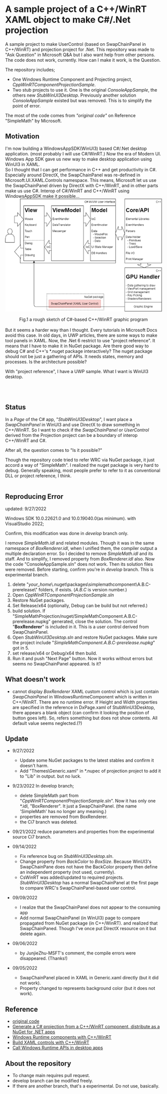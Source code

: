 <!--This markdown is edited with VSCode and Markdown Preview Enhanced plugin-->
# A sample project of a C++/WinRT XAML object to make C#/.Net projection

A sample project to make UserControl (based on SwapChainPanel in C++/WinRT) and projection project for .Net.
This repository was made to "Ask Question" in Microsoft Q&A but I also want help from other persons. The code does not work, currently. How can I make it work, is the Question.

The repository includes;

- One Windows Runtime Component and Projecting project, _CppWinRTComponentProjectionSample_.
- Two stub projects to use it. One is the original _ConsoleAppSample_, the others new _StubWinUI3Desktop_. Previously another solution _ConsoleAppSample_ existed but was removed. This is to simplify the point of error.

The most of the code comes from _"original code"_ on Reference "SimpleMath" by Microsoft.

## Motivation

I'm now building a WindowsAppSDK(WinUI3) based C#/.Net desktop application. (most probably I will use C#/WinRT.)
Now the era of Modern UI. Windows App SDK gave us new way to make desktop application using WinUI3 in XAML.<br>
So I thought that I can get performance in C++ and get productivity in C#. Especially around DirectX, the SwapChainPanel was re-defined in Microsoft.UI.XAML.Controls namespace. This means, Microsoft let us use the SwapChainPanel driven by DirectX with C++/WinRT, and in other parts make us use C#. Interop of C#/WinRT and C++/WinRT using WindowsAppSDK make it possible...<br>
![Fig.1](.\images\Fig1.png)
<center>Fig.1 a rough sketch of C#-based C++/WinRT graphic program</center>
<br>
But it seems a harder way than I thought. Every tutorials in Microsoft Docs avoid this case. In old days, in UWP articles, there are some ways to make tool panels in XAML. Now, the .Net 6 restrict to use "project reference". It means that I have to make it in NuGet package. Are there good way to debug C# and C++'s *.nuget package interactively? The nuget package should not be just a gathering of APIs. It needs states, memory and processes. Is the architecture possible?

With "project reference", I have a UWP sample. What I want is WinUI3 desktop.


<br><br>
## Status
In a *Page* of the C# app, "_StubWinUI3Desktop_", I want place a *SwapChainPanel* in WinUI3 and use DirectX to draw something in C++/WinRT. So I want to check if the *SwapChainPanel* or *UserControl* derived from the Projection project can be a boundary of interop C++/WinRT and C#.<br>

After all, the question comes to "Is it possible?"<br>

Though the repository code tried to refer WRC via NuGet package, it just accord a way of "SimpleMath". I realized the nuget package is very hard to debug. Generally speaking, most people prefer to refer to it as conventional DLL or project reference, I think.
<br><br>
## Reproducing Error

updated: 9/27/2022

Windows SDK 10.0.22621.0 and 10.0.19040.0(as minimum).
with VisualStudio 2022;

Confirm, this modification was done in _develop_ branch only.

I remove _SimpleMath.idl_ and related modules. Though it was in the same namespace of _BoxRenderer.idl_, when I unified them, the compiler output a multiple declaration error. So I decided to remove _SimpleMath.idl_ and its staff. And to simplify, I removed property from _BoxRenderer.idl_ also. Now the code "ConsoleAppSample.sln" does not work. Then its solution files were removed.
 Before starting, confirm you're in _develop_ branch. This is experimental branch.

1) delete "_your_home_\\.nuget\packages\simplemathcomponent\A.B.C-prerelease\\" folders, if exists. (_A.B.C_ is version number.)
2) Open _CppWinRTComponentProjectionSample.sln_
3) Restore NuGet packages.
4) Set Release/x64 (optionally, Debug can be build but not referred.)
5) build solution. If "SimpleMathProjection/nuget/SimpleMathComponent.A.B.C-prerelease.nupkg" generated, close the solution. 
The control "**BoxRenderer**" is included in it. This is a user control derived from SwapChainPanel.
1) Open _StubWinUI3Desktop.sln_ and restore NuGet packages. Make sure the project include "_SimpleMathComponent.A.B.C-prerelease.nupkg_" got in 5.
2) set release/x64 or Debug/x64 then build.
3) Run it and push "Next Page" button. Now it works without errors but seems no SwapChainPanel appeared. Is it?

## What doesn't work

- cannot display *BoxRenderer* XAML custom control which is just contain *SwapChainPanel* in WindowsRuntimeComponent which is written in C++/WinRT. There are no runtime error. If Height and Width properties are specified in the reference in DxPage.xaml of StubWinUI3Desktop, there appears a blank object (can confirm it looking the position of button goes left). So, refers something but does not show contents. All default value seems neglected.(?)

## Update

- 9/27/2022
  - Update some NuGet packages to the latest stables and confirm it doesn't harm.
  - Add "Themes\Generic.xaml" in *.nupec of projection project to add it to "Lib" in output. but no luck.
- 9/23/2022
  In develop branch;
  
  - delete SimpleMath part from "_CppWinRTComponentProjectionSample.sln_". Now it has only one *.idl, "BoxRenderer". It just a SwapChainPanel. (the name 'SimpleMath' has no longer any meaning.)
  - properties are removed from BoxRenderer.
  - the Ci7 branch was deleted.

- 09/21/2022 reduce parameters and properties from the experimental source Ci7 branch.

- 09/14/2022
  
  - Fix reference bug on _StubWinUI3Desktop.sln_.
  - Change property from _BackColor_ to _BoxSize_. Because WinUI3's SwapChainPane does not have the BackColor property then define an independent property (not used, currently).
  - CsWinRT was added/updated to required projects.
    _StubWinUI3Desktop_ has a normal SwapChainPanel at the first page to compare WRC's SwapChainPanel-based user control.

- 09/09/2022
  
  - I realize that the SwapChainPanel does not appear to the consuming app
  - Add normal SwapChainPanel (in WinUI3) page to compare propagated from NuGet package (in C++/WinRT). and realized that SwapChainPaned. Though I've once put DirectX resource on it but delete again.

- 09/06/2022
  
  - by JunjieZhu-MSFT's comment, the compile errors were disappeared. (Thanks!)

- 09/05/2022
  
  - SwapChainPanel placed in XAML in Generic.xaml directly (but it did not work).
  - Property changed to represents background color (but it does not work).

## Reference

- [original code](https://github.com/microsoft/CsWinRT/tree/master/src/Samples/NetProjectionSample)
- [Generate a C# projection from a C++/WinRT component, distribute as a NuGet for .NET apps](https://docs.microsoft.com/en-us/windows/apps/develop/platform/csharp-winrt/net-projection-from-cppwinrt-component)
- [Windows Runtime components with C++/WinRT](https://docs.microsoft.com/en-us/windows/uwp/winrt-components/create-a-windows-runtime-component-in-cppwinrt)
- [Build XAML controls with C++/WinRT](https://docs.microsoft.com/en-us/windows/apps/winui/winui3/xaml-templated-controls-cppwinrt-winui-3)
- [Call Windows Runtime APIs in desktop apps](https://docs.microsoft.com/en-us/windows/apps/desktop/modernize/desktop-to-uwp-enhance)

## About the repository

- To change main requires pull request.
- develop branch can be modified freely.
- If there are another branch, that's a experimental. Do not use, basically.
